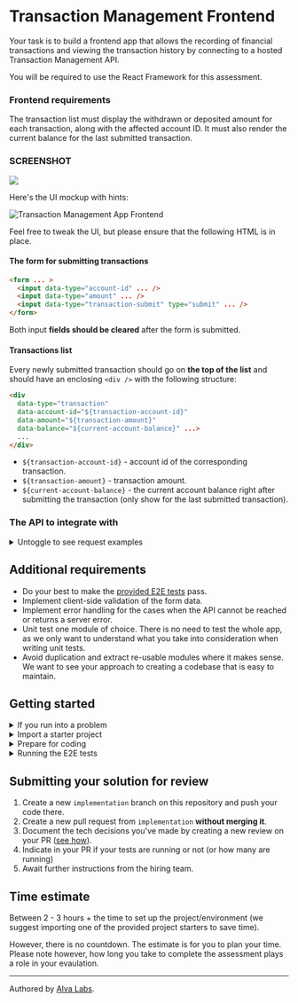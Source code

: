 # Transaction Management Frontend 

Your task is to build a frontend app that allows the recording of financial transactions and viewing the transaction history by connecting to a hosted Transaction Management API.

You will be required to use the React Framework for this assessment.

### Frontend requirements

The transaction list must display the withdrawn or deposited amount for each transaction, along with the affected account ID. It must also render the current balance for the last submitted transaction.

### SCREENSHOT

![](app-frontend/public/Screenshot.png)

Here's the UI mockup with hints:

![Transaction Management App Frontend](https://user-images.githubusercontent.com/450319/139797772-4e4b2744-447c-411f-9b04-7028ba5e89a1.png)

Feel free to tweak the UI, but please ensure that the following HTML is in place.

#### The form for submitting transactions

```html
<form ... >
  <input data-type="account-id" ... />
  <input data-type="amount" ... />
  <input data-type="transaction-submit" type="submit" ... />
</form>
```

Both input **fields should be cleared** after the form is submitted.

#### Transactions list

Every newly submitted transaction should go on **the top of the list** and should have an enclosing `<div />` with the following structure:

```html
<div 
  data-type="transaction"
  data-account-id="${transaction-account-id}"
  data-amount="${transaction-amount}"
  data-balance="${current-account-balance}" ...>
  ...
</div>
```

- `${transaction-account-id}` - account id of the corresponding transaction.
- `${transaction-amount}` - transaction amount.
- `${current-account-balance}` - the current account balance right after submitting the transaction (only show for the last submitted transaction).

### The API to integrate with

<details>
<summary>Untoggle to see request examples</summary>

##### Get historical transactions

```
GET https://infra.devskills.app/api/accounting/transactions
```

##### Create a new transaction

```
POST https://infra.devskills.app/api/accounting/transaction
Content-Type: application/json

{
  "account_id": "0afd02d3-6c59-46e7-b7bc-893c5e0b7ac2",
  "amount": 7
}
```

##### Get a transaction by id

```
GET https://infra.devskills.app/api/accounting/transactions/7c94635a-40a3-4c87-888a-42c3ce5b9750
```

##### Get an account by id
```
GET https://infra.devskills.app/api/accounting/accounts/0afd02d3-6c59-46e7-b7bc-893c5e0b7ac2
```

</details>

## Additional requirements

- Do your best to make the [provided E2E tests](cypress/e2e/test.cy.js) pass.
- Implement client-side validation of the form data.
- Implement error handling for the cases when the API cannot be reached or returns a server error.
- Unit test one module of choice. There is no need to test the whole app, as we only want to understand what you take into consideration when writing unit tests.
- Avoid duplication and extract re-usable modules where it makes sense. We want to see your approach to creating a codebase that is easy to maintain.

## Getting started

<details>
  <summary>If you run into a problem</summary>
  
  Navigate to [our community on GitHub](https://github.com/orgs/DevSkillsHQ/discussions/categories/help) to get assistance.

</details>

<details>
  <summary>Import a starter project</summary>

  We have created a set of starter projects with different tech stacks to help you get started quickly.

  To import a starter project:
  
  1. Go to the "Actions" tab of your GitHub repository and select the "Setup boilerplate" workflow in the left side panel.
  2. In the "Run workflow" dropdown, select the desired boilerplate along with the branch name where you want the boilerplate to be imported (e.g., `implementation`) and click the "Run workflow" button (you can find all starter projects' definitions [here](https://help.alvalabs.io/en/articles/7972852-supported-coding-test-boilerplates)).
  
  After the workflow has finished, your selected boilerplate will be imported to the specified branch, and you can continue from there.
  
  
  > ⚠️ **Custom setup**
  > 
  > If you instead want to set up a custom project, complete the steps below to make the E2E tests run correctly:
  > 1. Update the `baseUrl` (where your frontend runs) in [cypress.config.js](cypress.config.js).
  > 2. Update the `apiUrl` (where your backend runs) in [cypress.config.js](cypress.config.js).
  > 3. Update the [`build`](package.json#L5) and [`start`](package.json#L6) scripts in [package.json](package.json) to respectively build and start your app.
  
</details>

<details>
  <summary>Prepare for coding</summary>

  To get this repository to your local machine, clone it with `git clone`.

  Alternatively, spin up a pre-configured in-browser IDE by clicking on the "Code" tab in this repository and then "Create codespace on {branch_name}".
  
  ![CleanShot 2023-10-13 at 00 00 32@2x](https://github.com/DevSkillsHQ/transaction-management-fullstack-level-1/assets/1162212/598ff1ae-238d-4691-8b7c-eb2228fdefac)

</details>

<details>
  <summary>Running the E2E tests</summary>

  > ⚠️ Before executing the tests, ensure [Node](https://nodejs.org/en) is installed and your app is running.

  ```bash
  npm install
  npm run test
  ```

</details>

## Submitting your solution for review

1. Create a new `implementation` branch on this repository and push your code there.
2. Create a new pull request from `implementation` **without merging it**.
3. Document the tech decisions you've made by creating a new review on your PR ([see how](https://www.loom.com/share/94ae305e7fbf45d592099ac9f40d4274)).
4. Indicate in your PR if your tests are running or not (or how many are running)
5. Await further instructions from the hiring team.

## Time estimate

Between 2 - 3 hours + the time to set up the project/environment (we suggest importing one of the provided project starters to save time).

However, there is no countdown. The estimate is for you to plan your time. Please note however, how long you take to complete the assessment plays a role in your evaulation.

---

Authored by [Alva Labs](https://www.alvalabs.io/).
